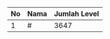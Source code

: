 | No | Nama            | Jumlah Level |
|----|-----------------|--------------|
| 1  | #    |    3647        |
